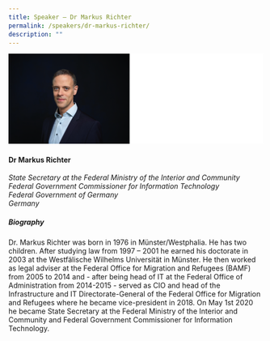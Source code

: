 ```yaml
---
title: Speaker – Dr Markus Richter
permalink: /speakers/dr-markus-richter/
description: ""
---
```

![](/images/2023%20Speakers/markus%20ritcher.png)

#### **Dr Markus Richter**

*State Secretary at the Federal Ministry of the Interior and Community <br>Federal Government Commissioner for Information Technology <br>
Federal Government of Germany<br>Germany*

##### **Biography**
Dr. Markus Richter was born in 1976 in Münster/Westphalia. He has two children. After studying law from 1997 – 2001 he earned his doctorate in 2003 at the Westfälische Wilhelms Universität in Münster. He then worked as legal adviser at the Federal Office for Migration and Refugees (BAMF) from 2005 to 2014 and -  after being head of IT at the Federal Office of Administration from 2014-2015 - served as CIO and head of the Infrastructure and IT Directorate-General of the Federal Office for Migration and Refugees where he became vice-president in 2018. On May 1st 2020 he became State Secretary at the Federal Ministry of the Interior and Community and Federal Government Commissioner for Information Technology.